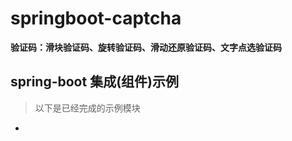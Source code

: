 # springboot-captcha

**验证码：滑块验证码、旋转验证码、滑动还原验证码、文字点选验证码**


## spring-boot 集成(组件)示例

> 以下是已经完成的示例模块

- []()
